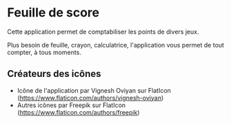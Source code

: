 # Feuille de score

Cette application permet de comptabiliser les points de divers jeux.

Plus besoin de feuille, crayon, calculatrice, l'application vous permet de tout compter, à tous moments.

## Créateurs des icônes

- Icône de l'application par Vignesh Oviyan sur FlatIcon (https://www.flaticon.com/authors/vignesh-oviyan)
- Autres icônes par Freepik sur FlatIcon (https://www.flaticon.com/authors/freepik)
